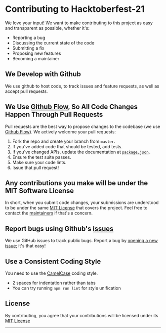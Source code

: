 # Contributing to Hacktoberfest-21
We love your input! We want to make contributing to this project as easy and transparent as possible, whether it's:

- Reporting a bug
- Discussing the current state of the code
- Submitting a fix
- Proposing new features
- Becoming a maintainer

## We Develop with Github
We use github to host code, to track issues and feature requests, as well as accept pull requests.

## We Use [Github Flow](https://guides.github.com/introduction/flow/index.html), So All Code Changes Happen Through Pull Requests
Pull requests are the best way to propose changes to the codebase (we use [Github Flow](https://guides.github.com/introduction/flow/index.html)). We actively welcome your pull requests:

1. Fork the repo and create your branch from `master`.
2. If you've added code that should be tested, add tests.
3. If you've changed APIs, update the documentation at [`package.json`](https://github.com/hkaur008/Hacktoberfest-21/blob/main/package.json).
4. Ensure the test suite passes.
5. Make sure your code lints.
6. Issue that pull request!

## Any contributions you make will be under the MIT Software License
In short, when you submit code changes, your submissions are understood to be under the same [MIT License](https://github.com/hkaur008/Hacktoberfest-21/blob/main/LISENCE.md) that covers the project. Feel free to contact the [maintainers](@hkaur008) if that's a concern.

## Report bugs using Github's [issues](https://github.com/hkaur008/hacktoberfest-21/issues)
We use GitHub issues to track public bugs. Report a bug by [opening a new issue](https://github.com/hkaur008/Hacktoberfest-21/issues/new); it's that easy!


## Use a Consistent Coding Style
You need to use the [CamelCase](https://en.m.wikipedia.org/wiki/Camel_case) coding style.

* 2 spaces for indentation rather than tabs
* You can try running `npm run lint` for style unification

## License
By contributing, you agree that your contributions will be licensed under its [MIT License](https://github.com/hkaur008/Hacktoberfest-21/blob/main/LISENCE.md)



***
